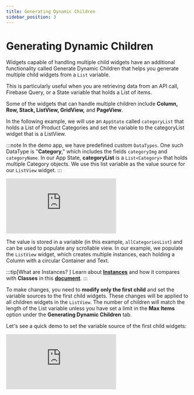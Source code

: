 ```yaml
---
title: Generating Dynamic Children
sidebar_position: 3
---
```


# Generating Dynamic Children

Widgets capable of handling multiple child widgets have an additional functionality called 
Generate Dynamic Children that helps you generate multiple child widgets from a `List` 
variable.

This is particularly useful when you are retrieving data from an API call, Firebase Query, or a 
State variable that holds a List of items.

Some of the widgets that can handle multiple children include **Column, Row, Stack, ListView, GridView,** and **PageView**.

In the following example, we will use an `AppState` called `categoryList` that holds a List of 
Product Categories and set the variable to the categoryList widget that is a ListView. 

:::note
In the demo app, we have predefined custom `DataTypes`. One such DataType is "**Category**," which includes the fields `categoryImg` and `categoryName`. In our App State, **categoryList** is a `List<Category>` that holds multiple Category objects. We use this list variable as the value source for our `ListView` widget.
:::

<div style={{
    position: 'relative',
    paddingBottom: 'calc(56.67989417989418% + 41px)', // Keeps the aspect ratio and additional padding
    height: 0,
    width: '100%'
}}>
    <iframe 
        src="https://demo.arcade.software/UA9r3lLaoGsTmO3oulQ2?embed&show_copy_link=true"
        title=""
        style={{
            position: 'absolute',
            top: 0,
            left: 0,
            width: '100%',
            height: '100%',
            colorScheme: 'light'
        }}
        frameborder="0"
        loading="lazy"
        webkitAllowFullScreen
        mozAllowFullScreen
        allowFullScreen
        allow="clipboard-write">
    </iframe>
</div>

<p></p>

The value is stored in a variable (in this example, `allCategoriesList`) and can be used to populate any scrollable view. In our example, we populate the `ListView` widget, which creates multiple instances, each holding a Column with a circular Container and Text. 

:::tip[What are Instances? ]
Learn about **[Instances](../overview.md#classes-vs-instances)** and how it compares with **Classes** in this 
[**document**](../overview.md#classes-vs-instances).
:::

To make changes, you need to **modify only the first child** and set the variable sources to the first 
child widgets. These changes will be applied to all children widgets in the `ListView`. The number of children will match the length of the List variable unless you have set a limit in the **Max Items** option under the **Generating Dynamic Children** tab.

Let's see a quick demo to set the variable source of the first child widgets: 

<div style={{
    position: 'relative',
    paddingBottom: 'calc(56.67989417989418% + 41px)', // Keeps the aspect ratio and additional padding
    height: 0,
    width: '100%'
}}>
    <iframe 
        src="https://demo.arcade.software/mOu9z4uYLBdBRmDqi4Jz?embed&show_copy_link=true"
        title=""
        style={{
            position: 'absolute',
            top: 0,
            left: 0,
            width: '100%',
            height: '100%',
            colorScheme: 'light'
        }}
        frameborder="0"
        loading="lazy"
        webkitAllowFullScreen
        mozAllowFullScreen
        allowFullScreen
        allow="clipboard-write">
    </iframe>
</div>

